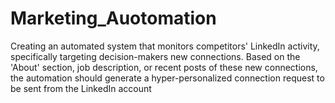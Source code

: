 # Marketing_Auotomation
Creating an automated system that monitors competitors' LinkedIn activity, specifically targeting decision-makers new connections. Based on the 'About' section, job description, or recent posts of these new connections, the automation should generate a hyper-personalized connection request to be sent from the LinkedIn account
